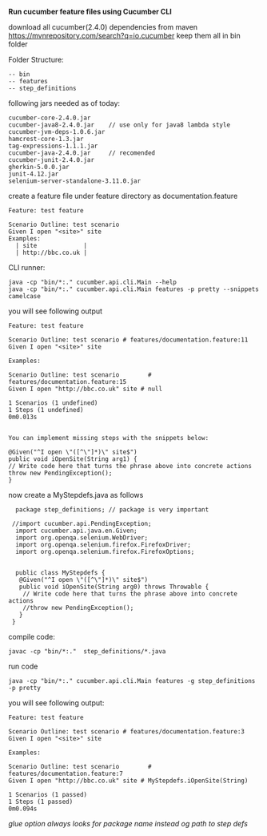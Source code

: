**Run cucumber feature files using Cucumber CLI**

download all cucumber(2.4.0) dependencies from maven https://mvnrepository.com/search?q=io.cucumber
keep them all in bin folder

Folder Structure:

    -- bin
    -- features
    -- step_definitions


following jars needed as of today:

    cucumber-core-2.4.0.jar		
    cucumber-java8-2.4.0.jar	// use only for java8 lambda style
    cucumber-jvm-deps-1.0.6.jar	  
    hamcrest-core-1.3.jar		
    tag-expressions-1.1.1.jar  
    cucumber-java-2.4.0.jar		// recomended  
    cucumber-junit-2.4.0.jar	 
    gherkin-5.0.0.jar		
    junit-4.12.jar  
    selenium-server-standalone-3.11.0.jar
    
create a feature file under feature directory as documentation.feature 

    Feature: test feature

    Scenario Outline: test scenario
    Given I open "<site>" site
    Examples:
      | site             |
      | http://bbc.co.uk |

CLI runner:

    java -cp "bin/*:." cucumber.api.cli.Main --help  
    java -cp "bin/*:." cucumber.api.cli.Main features -p pretty --snippets camelcase

you will see following output

    Feature: test feature

    Scenario Outline: test scenario # features/documentation.feature:11
    Given I open "<site>" site

    Examples: 

    Scenario Outline: test scenario        # features/documentation.feature:15
    Given I open "http://bbc.co.uk" site # null

    1 Scenarios (1 undefined)
    1 Steps (1 undefined)
    0m0.013s


    You can implement missing steps with the snippets below:

    @Given("^I open \"([^\"]*)\" site$")
    public void iOpenSite(String arg1) {
    // Write code here that turns the phrase above into concrete actions
    throw new PendingException();
    }

now create a MyStepdefs.java as follows 
      
      package step_definitions; // package is very important

     //import cucumber.api.PendingException;
      import cucumber.api.java.en.Given;
      import org.openqa.selenium.WebDriver;
      import org.openqa.selenium.firefox.FirefoxDriver;
      import org.openqa.selenium.firefox.FirefoxOptions;


      public class MyStepdefs {
       @Given("^I open \"([^\"]*)\" site$")
       public void iOpenSite(String arg0) throws Throwable {
        // Write code here that turns the phrase above into concrete actions
        //throw new PendingException();
       }
     }

compile code:

    javac -cp "bin/*:."  step_definitions/*.java

run code 

    java -cp "bin/*:." cucumber.api.cli.Main features -g step_definitions -p pretty 

you will see following output:

    Feature: test feature

    Scenario Outline: test scenario # features/documentation.feature:3
    Given I open "<site>" site

    Examples: 

    Scenario Outline: test scenario        # features/documentation.feature:7
    Given I open "http://bbc.co.uk" site # MyStepdefs.iOpenSite(String)

    1 Scenarios (1 passed)
    1 Steps (1 passed)
    0m0.094s


_glue option always looks for package name instead og path to step defs_


      
